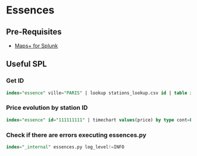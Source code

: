 # Essences

## Pre-Requisites
- [Maps+ for Splunk](https://splunkbase.splunk.com/app/3124/)

## Useful SPL

### Get ID
```sql
index="essence" ville="PARIS" | lookup stations_lookup.csv id | table id, name, brand, address, cp, ville
```

### Price evolution by station ID
```sql
index="essence" id="111111111" | timechart values(price) by type cont=FALSE
```

### Check if there are errors executing essences.py
```sql
index="_internal" essences.py log_level!=INFO
```